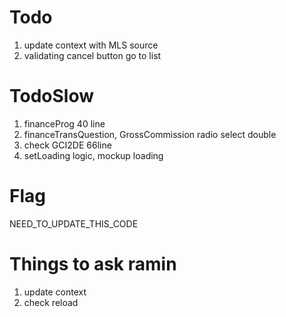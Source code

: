 # Todo
1. update context with MLS source
2. validating cancel button go to list

# TodoSlow
1. financeProg 40 line
2. financeTransQuestion, GrossCommission radio select double
3. check GCI2DE 66line
4. setLoading logic, mockup loading

# Flag
NEED_TO_UPDATE_THIS_CODE

# Things to ask ramin
1. update context
2. check reload
